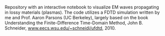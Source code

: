 Repository with an interactive notebook to visualize EM waves propagating in lossy materials (plasmas). The code utilizes a FDTD simulation written by me and Prof. Aaron Parsons (UC Berkeley), largely based on the book Understanding the Finite-Difference Time-Domain Method, John B. Schneider, www.eecs.wsu.edu/~schneidj/ufdtd, 2010.
